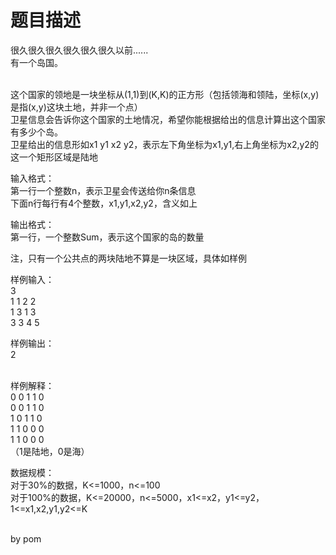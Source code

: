 # 题目描述


<p>很久很久很久很久很久很久以前......<br/>
有一个岛国。</p>
<p><br/>
这个国家的领地是一块坐标从(1,1)到(K,K)的正方形（包括领海和领陆，坐标(x,y)是指(x,y)这块土地，并非一个点）<br/>
卫星信息会告诉你这个国家的土地情况，希望你能根据给出的信息计算出这个国家有多少个岛。<br/>
卫星给出的信息形如x1 y1 x2 y2，表示左下角坐标为x1,y1,右上角坐标为x2,y2的这一个矩形区域是陆地</p>
<p>输入格式：<br/>
第一行一个整数n，表示卫星会传送给你n条信息<br/>
下面n行每行有4个整数，x1,y1,x2,y2，含义如上</p>
<p>输出格式：<br/>
第一行，一个整数Sum，表示这个国家的岛的数量</p>
<p>注，只有一个公共点的两块陆地不算是一块区域，具体如样例</p>
<p>样例输入：<br/>
3<br/>
1 1 2 2<br/>
1 3 1 3<br/>
3 3 4 5</p>
<p>样例输出：<br/>
2</p>
<p><br/>
样例解释：<br/>
0 0 1 1 0<br/>
0 0 1 1 0<br/>
1 0 1 1 0<br/>
1 1 0 0 0<br/>
1 1 0 0 0<br/>
（1是陆地，0是海）</p>
<p>数据规模：<br/>
对于30%的数据，K&lt;=1000，n&lt;=100<br/>
对于100%的数据，K&lt;=20000，n&lt;=5000，x1&lt;=x2，y1&lt;=y2，1&lt;=x1,x2,y1,y2&lt;=K<br/>
 </p>
<p>by pom</p>
